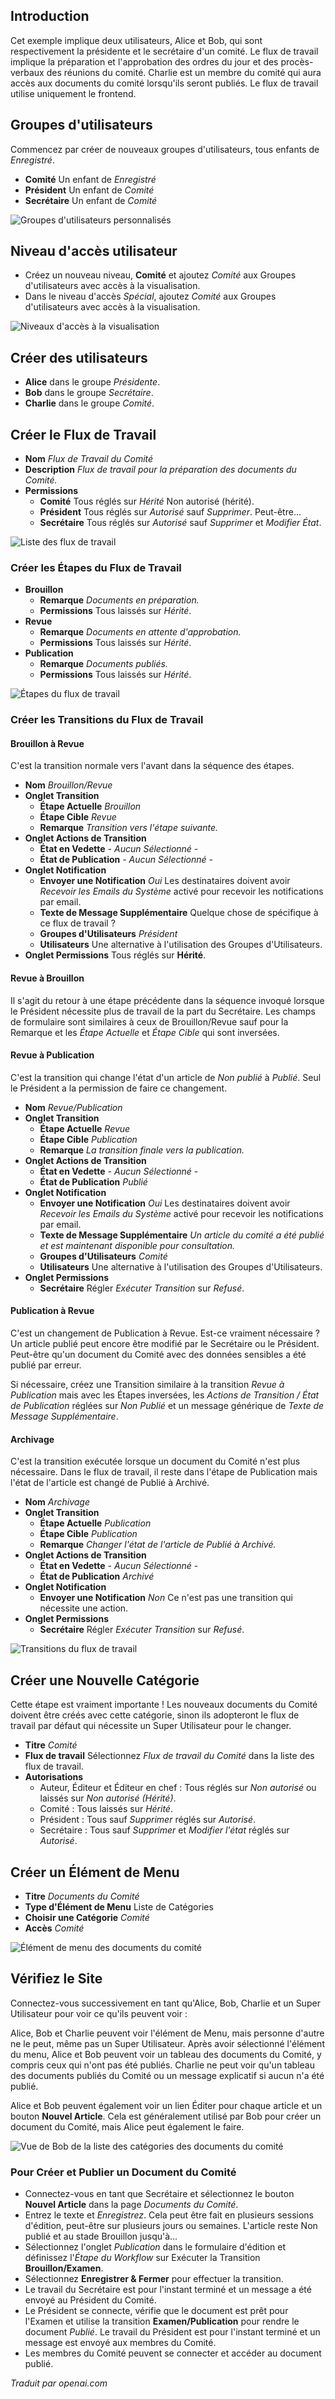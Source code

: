 <!-- Filename: J6.x:Workflow_Scenarios_Example_2 / Display title: Exemple de flux de travail 2  -->

## Introduction

Cet exemple implique deux utilisateurs, Alice et Bob, qui sont respectivement la présidente et le secrétaire d'un comité. Le flux de travail implique la préparation et l'approbation des ordres du jour et des procès-verbaux des réunions du comité. Charlie est un membre du comité qui aura accès aux documents du comité lorsqu'ils seront publiés. Le flux de travail utilise uniquement le frontend.

## Groupes d'utilisateurs

Commencez par créer de nouveaux groupes d'utilisateurs, tous enfants de *Enregistré*.

- **Comité** Un enfant de *Enregistré* 
- **Président** Un enfant de *Comité*
- **Secrétaire** Un enfant de *Comité*

![Groupes d'utilisateurs personnalisés](../../../en/images/workflows/example-2-user-groups.png)

## Niveau d'accès utilisateur

- Créez un nouveau niveau, **Comité** et ajoutez *Comité* aux Groupes d'utilisateurs avec accès à la visualisation.
- Dans le niveau d'accès *Spécial*, ajoutez *Comité* aux Groupes d'utilisateurs avec accès à la visualisation.

![Niveaux d'accès à la visualisation](../../../en/images/workflows/example-2-viewing-access-levels.png)

## Créer des utilisateurs

- **Alice** dans le groupe *Présidente*.
- **Bob** dans le groupe *Secrétaire*.
- **Charlie** dans le groupe *Comité*.

## Créer le Flux de Travail

- **Nom** *Flux de Travail du Comité*
- **Description** *Flux de travail pour la préparation des documents du Comité.*
- **Permissions**
  - **Comité** Tous réglés sur *Hérité* Non autorisé (hérité).
  - **Président** Tous réglés sur *Autorisé* sauf *Supprimer*. Peut-être...
  - **Secrétaire** Tous réglés sur *Autorisé* sauf *Supprimer* et *Modifier État*.

![Liste des flux de travail](../../../en/images/workflows/example-2-workflows-list.png)

### Créer les Étapes du Flux de Travail

- **Brouillon** 
  - **Remarque** *Documents en préparation.* 
  - **Permissions** Tous laissés sur *Hérité*.
- **Revue**
  - **Remarque** *Documents en attente d'approbation.* 
  - **Permissions** Tous laissés sur *Hérité*.
- **Publication**
  - **Remarque** *Documents publiés.* 
  - **Permissions** Tous laissés sur *Hérité*.

![Étapes du flux de travail](../../../en/images/workflows/example-2-stages-committee-workflow.png)

### Créer les Transitions du Flux de Travail

#### Brouillon à Revue

C'est la transition normale vers l'avant dans la séquence des étapes.

- **Nom** *Brouillon/Revue*
- **Onglet Transition**
  - **Étape Actuelle** *Brouillon*
  - **Étape Cible** *Revue*
  - **Remarque** *Transition vers l'étape suivante.*
- **Onglet Actions de Transition**
  - **État en Vedette** *- Aucun Sélectionné -*
  - **État de Publication** *- Aucun Sélectionné -*
- **Onglet Notification**
  - **Envoyer une Notification** *Oui* Les destinataires doivent avoir *Recevoir les Emails du Système* activé pour recevoir les notifications par email.
  - **Texte de Message Supplémentaire** Quelque chose de spécifique à ce flux de travail ?
  - **Groupes d'Utilisateurs** *Président*
  - **Utilisateurs** Une alternative à l'utilisation des Groupes d'Utilisateurs.
- **Onglet Permissions** Tous réglés sur **Hérité**.

#### Revue à Brouillon

Il s'agit du retour à une étape précédente dans la séquence invoqué lorsque le Président nécessite plus de travail de la part du Secrétaire. Les champs de formulaire sont similaires à ceux de Brouillon/Revue sauf pour la Remarque et les *Étape Actuelle* et *Étape Cible* qui sont inversées.

#### Revue à Publication

C'est la transition qui change l'état d'un article de *Non publié* à *Publié*. Seul le Président a la permission de faire ce changement.

- **Nom** *Revue/Publication*
- **Onglet Transition**
  - **Étape Actuelle** *Revue*
  - **Étape Cible** *Publication*
  - **Remarque** *La transition finale vers la publication.*
- **Onglet Actions de Transition**
  - **État en Vedette** *- Aucun Sélectionné -*
  - **État de Publication** *Publié*
- **Onglet Notification**
  - **Envoyer une Notification** *Oui* Les destinataires doivent avoir *Recevoir les Emails du Système* activé pour recevoir les notifications par email.
  - **Texte de Message Supplémentaire** *Un article du comité a été publié et est maintenant disponible pour consultation.*
  - **Groupes d'Utilisateurs** *Comité*
  - **Utilisateurs** Une alternative à l'utilisation des Groupes d'Utilisateurs.
- **Onglet Permissions**
  - **Secrétaire** Régler *Exécuter Transition* sur *Refusé*.

#### Publication à Revue

C'est un changement de Publication à Revue. Est-ce vraiment nécessaire ? Un article publié peut encore être modifié par le Secrétaire ou le Président. Peut-être qu'un document du Comité avec des données sensibles a été publié par erreur.

Si nécessaire, créez une Transition similaire à la transition *Revue à Publication* mais avec les Étapes inversées, les *Actions de Transition / État de Publication* réglées sur *Non Publié* et un message générique de *Texte de Message Supplémentaire*.

#### Archivage

C'est la transition exécutée lorsque un document du Comité n'est plus nécessaire. Dans le flux de travail, il reste dans l'étape de Publication mais l'état de l'article est changé de Publié à Archivé.

- **Nom** *Archivage*
- **Onglet Transition**
  - **Étape Actuelle** *Publication*
  - **Étape Cible** *Publication*
  - **Remarque** *Changer l'état de l'article de Publié à Archivé.*
- **Onglet Actions de Transition**
  - **État en Vedette** *- Aucun Sélectionné -*
  - **État de Publication** *Archivé*
- **Onglet Notification**
  - **Envoyer une Notification** *Non* Ce n'est pas une transition qui nécessite une action. 
- **Onglet Permissions**
  - **Secrétaire** Régler *Exécuter Transition* sur *Refusé*.

![Transitions du flux de travail](../../../en/images/workflows/example-2-transitions-committee-workflow.png)

## Créer une Nouvelle Catégorie

<div class="alert alert-warning">Cette étape est vraiment importante ! Les nouveaux documents du Comité doivent être créés avec cette catégorie, sinon ils adopteront le flux de travail par défaut qui nécessite un Super Utilisateur pour le changer.</div>

- **Titre** *Comité* 
- **Flux de travail** Sélectionnez *Flux de travail du Comité* dans la liste des flux de travail.
- **Autorisations** 
  - Auteur, Éditeur et Éditeur en chef : Tous réglés sur *Non autorisé* ou laissés sur *Non autorisé (Hérité)*.
  - Comité : Tous laissés sur *Hérité*.
  - Président : Tous sauf *Supprimer* réglés sur *Autorisé*.
  - Secrétaire : Tous sauf *Supprimer* et *Modifier l'état* réglés sur *Autorisé*.

## Créer un Élément de Menu

- **Titre** *Documents du Comité*
- **Type d'Élément de Menu** Liste de Catégories
- **Choisir une Catégorie** *Comité*
- **Accès** *Comité*

![Élément de menu des documents du comité](../../../en/images/workflows/example-2-menu-item.png)

## Vérifiez le Site

Connectez-vous successivement en tant qu'Alice, Bob, Charlie et un Super Utilisateur pour voir ce qu'ils peuvent voir :

Alice, Bob et Charlie peuvent voir l'élément de Menu, mais personne d'autre ne le peut, même pas un Super Utilisateur. Après avoir sélectionné l'élément du menu, Alice et Bob peuvent voir un tableau des documents du Comité, y compris ceux qui n'ont pas été publiés. Charlie ne peut voir qu'un tableau des documents publiés du Comité ou un message explicatif si aucun n'a été publié.

Alice et Bob peuvent également voir un lien Éditer pour chaque article et un bouton **Nouvel Article**. Cela est généralement utilisé par Bob pour créer un document du Comité, mais Alice peut également le faire.

![Vue de Bob de la liste des catégories des documents du comité](../../../en/images/workflows/example-2-committee-papers.png)

### Pour Créer et Publier un Document du Comité

- Connectez-vous en tant que Secrétaire et sélectionnez le bouton **Nouvel Article** dans la page *Documents du Comité*.
- Entrez le texte et *Enregistrez*. Cela peut être fait en plusieurs sessions d'édition, peut-être sur plusieurs jours ou semaines. L'article reste Non publié et au stade Brouillon jusqu'à...
- Sélectionnez l'onglet *Publication* dans le formulaire d'édition et définissez l'*Étape du Workflow* sur Exécuter la Transition **Brouillon/Examen**.
- Sélectionnez **Enregistrer & Fermer** pour effectuer la transition.
- Le travail du Secrétaire est pour l'instant terminé et un message a été envoyé au Président du Comité.
- Le Président se connecte, vérifie que le document est prêt pour l'Examen et utilise la transition **Examen/Publication** pour rendre le document *Publié*. Le travail du Président est pour l'instant terminé et un message est envoyé aux membres du Comité.
- Les membres du Comité peuvent se connecter et accéder au document publié. 

*Traduit par openai.com*

